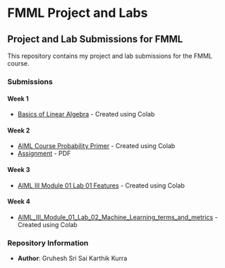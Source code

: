 # FMML Project and Labs

## Project and Lab Submissions for FMML

This repository contains my project and lab submissions for the FMML course.

### Submissions

#### Week 1
- [Basics of Linear Algebra](./Basics_of_Linear_Algebra.ipynb) - Created using Colab

#### Week 2
- [AIML Course Probability Primer](./AIML_Course_Probability_Primer.ipynb) - Created using Colab
- [Assignment](https://drive.google.com/file/d/1gDxZkQtYQBNmrYoqHwwN8HMJDO644GeB/view?usp=sharing) - PDF

#### Week 3
- [AIML III Module 01 Lab 01 Features](./AIML_III_Module_01_Lab_01_Features.ipynb) - Created using Colab

#### Week 4
- [AIML_III_Module_01_Lab_02_Machine_Learning_terms_and_metrics](./AIML_III_Module_01_Lab_02_Machine_Learning_terms_and_metrics.ipynb) - Created using Colab

### Repository Information

- **Author**: Gruhesh Sri Sai Karthik Kurra
